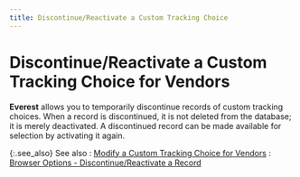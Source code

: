 ```yaml
---
title: Discontinue/Reactivate a Custom Tracking Choice
---
```


# Discontinue/Reactivate a Custom Tracking Choice for Vendors


**Everest** allows you to temporarily  discontinue records of custom tracking choices. When a record is discontinued,  it is not deleted from the database; it is merely deactivated. A discontinued  record can be made available for selection by activating it again.


{:.see_also}
See also
: [Modify  a Custom Tracking Choice for Vendors]({{site.ct_baseurl}}/vendor-tracking/modify_a_custom_tracking_choice_for_vendors.html)
: [Browser  Options - Discontinue/Reactivate a Record]({{site.wwe_chm}}/everest-client/ui/browsers/options/discontinue-reactivate-a-record/browser_options_-_discontinue_reactivate_a_record.html)
